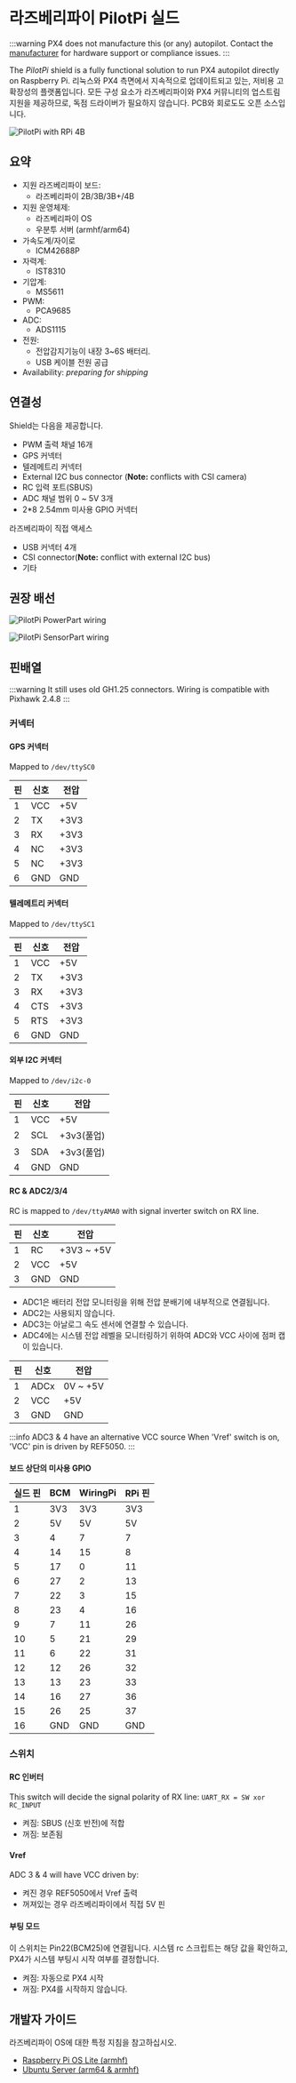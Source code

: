 # 라즈베리파이 PilotPi 실드

<LinkedBadge type="warning" text="Experimental" url="../flight_controller/autopilot_experimental.html"/>

:::warning
PX4 does not manufacture this (or any) autopilot.
Contact the [manufacturer](mailto:lhf2613@gmail.com) for hardware support or compliance issues.
:::

The _PilotPi_ shield is a fully functional solution to run PX4 autopilot directly on Raspberry Pi.
리눅스와 PX4 측면에서 지속적으로 업데이트되고 있는, 저비용 고확장성의 플랫폼입니다.
모든 구성 요소가 라즈베리파이와 PX4 커뮤니티의 업스트림 지원을 제공하므로, 독점 드라이버가 필요하지 않습니다.
PCB와 회로도도 오픈 소스입니다.

![PilotPi with RPi 4B](../../assets/flight_controller/pilotpi/hardware-pilotpi4b.png)

## 요약

- 지원 라즈베리파이 보드:
  - 라즈베리파이 2B/3B/3B+/4B
- 지원 운영체제:
  - 라즈베리파이 OS
  - 우분투 서버 (armhf/arm64)
- 가속도계/자이로
  - ICM42688P
- 자력계:
  - IST8310
- 기압계:
  - MS5611
- PWM:
  - PCA9685
- ADC:
  - ADS1115
- 전원:
  - 전압감지기능이 내장 3~6S 배터리.
  - USB 케이블 전원 공급
- Availability: _preparing for shipping_

## 연결성

Shield는 다음을 제공합니다.

- PWM 출력 채널 16개
- GPS 커넥터
- 텔레메트리 커넥터
- External I2C bus connector (**Note:** conflicts with CSI camera)
- RC 입력 포트(SBUS)
- ADC 채널 범위 0 ~ 5V 3개
- 2\*8 2.54mm 미사용 GPIO 커넥터

라즈베리파이 직접 액세스

- USB 커넥터 4개
- CSI connector(**Note:** conflict with external I2C bus)
- 기타

## 권장 배선

![PilotPi PowerPart wiring](../../assets/flight_controller/pilotpi/pilotpi_pwr_wiring.png)

![PilotPi SensorPart wiring](../../assets/flight_controller/pilotpi/pilotpi_sens_wiring.png)

## 핀배열

:::warning
It still uses old GH1.25 connectors.
Wiring is compatible with Pixhawk 2.4.8
:::

### 커넥터

#### GPS 커넥터

Mapped to `/dev/ttySC0`

| 핀 | 신호  | 전압   |
| - | --- | ---- |
| 1 | VCC | +5V  |
| 2 | TX  | +3V3 |
| 3 | RX  | +3V3 |
| 4 | NC  | +3V3 |
| 5 | NC  | +3V3 |
| 6 | GND | GND  |

#### 텔레메트리 커넥터

Mapped to `/dev/ttySC1`

| 핀 | 신호  | 전압   |
| - | --- | ---- |
| 1 | VCC | +5V  |
| 2 | TX  | +3V3 |
| 3 | RX  | +3V3 |
| 4 | CTS | +3V3 |
| 5 | RTS | +3V3 |
| 6 | GND | GND  |

#### 외부 I2C 커넥터

Mapped to `/dev/i2c-0`

| 핀 | 신호  | 전압                          |
| - | --- | --------------------------- |
| 1 | VCC | +5V                         |
| 2 | SCL | +3v3(풀업) |
| 3 | SDA | +3v3(풀업) |
| 4 | GND | GND                         |

#### RC & ADC2/3/4

RC is mapped to `/dev/ttyAMA0` with signal inverter switch on RX line.

| 핀 | 신호  | 전압                         |
| - | --- | -------------------------- |
| 1 | RC  | +3V3 ~ +5V |
| 2 | VCC | +5V                        |
| 3 | GND | GND                        |

- ADC1은 배터리 전압 모니터링을 위해 전압 분배기에 내부적으로 연결됩니다.
- ADC2는 사용되지 않습니다.
- ADC3는 아날로그 속도 센서에 연결할 수 있습니다.
- ADC4에는 시스템 전압 레벨을 모니터링하기 위하여 ADC와 VCC 사이에 점퍼 캡이 있습니다.

| 핀 | 신호   | 전압                       |
| - | ---- | ------------------------ |
| 1 | ADCx | 0V ~ +5V |
| 2 | VCC  | +5V                      |
| 3 | GND  | GND                      |

:::info
ADC3 & 4 have an alternative VCC source
When 'Vref' switch is on, 'VCC' pin is driven by REF5050.
:::

#### 보드 상단의 미사용 GPIO

| 실드 핀 | BCM | WiringPi | RPi 핀 |
| ---- | --- | -------- | ----- |
| 1    | 3V3 | 3V3      | 3V3   |
| 2    | 5V  | 5V       | 5V    |
| 3    | 4   | 7        | 7     |
| 4    | 14  | 15       | 8     |
| 5    | 17  | 0        | 11    |
| 6    | 27  | 2        | 13    |
| 7    | 22  | 3        | 15    |
| 8    | 23  | 4        | 16    |
| 9    | 7   | 11       | 26    |
| 10   | 5   | 21       | 29    |
| 11   | 6   | 22       | 31    |
| 12   | 12  | 26       | 32    |
| 13   | 13  | 23       | 33    |
| 14   | 16  | 27       | 36    |
| 15   | 26  | 25       | 37    |
| 16   | GND | GND      | GND   |

### 스위치

#### RC 인버터

This switch will decide the signal polarity of RX line: `UART_RX = SW xor RC_INPUT`

- 켜짐: SBUS (신호 반전)에 적합
- 꺼짐: 보존됨

#### Vref

ADC 3 & 4 will have VCC driven by:

- 켜진 경우 REF5050에서 Vref 출력
- 꺼져있는 경우 라즈베리파이에서 직접 5V 핀

#### 부팅 모드

이 스위치는 Pin22(BCM25)에 연결됩니다.
시스템 rc 스크립트는 해당 값을 확인하고, PX4가 시스템 부팅시 시작 여부를 결정합니다.

- 켜짐: 자동으로 PX4 시작
- 꺼짐: PX4를 시작하지 않습니다.

## 개발자 가이드

라즈베리파이 OS에 대한 특정 지침을 참고하십시오.

- [Raspberry Pi OS Lite (armhf)](raspberry_pi_pilotpi_rpios.md)
- [Ubuntu Server (arm64 & armhf)](raspberry_pi_pilotpi_ubuntu_server.md)
